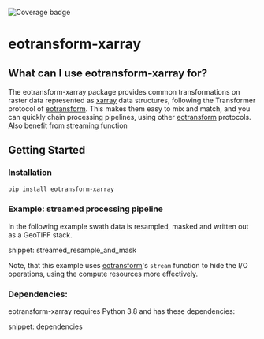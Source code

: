 ![Coverage badge](https://raw.githubusercontent.com/TUW-GEO/eotransform-xarray/python-coverage-comment-action-data/badge.svg)
# eotransform-xarray

## What can I use eotransform-xarray for?

The eotransform-xarray package provides common transformations on raster data represented as [xarray](https://docs.xarray.dev/en/stable/) data structures, following the Transformer protocol of [eotransform](https://github.com/TUW-GEO/eotransform).
This makes them easy to mix and match, and you can quickly chain processing pipelines, using other [eotransform](https://github.com/TUW-GEO/eotransform) protocols.
Also benefit from streaming function

## Getting Started
### Installation
```bash
pip install eotransform-xarray
```

### Example: streamed processing pipeline
In the following example swath data is resampled, masked and written out as a GeoTIFF stack.

snippet: streamed_resample_and_mask

Note, that this example uses [eotransform](https://github.com/TUW-GEO/eotransform)'s `stream` function to hide the I/O operations, using the compute resources more effectively.

### Dependencies:
eotransform-xarray requires Python 3.8 and has these dependencies:

snippet: dependencies